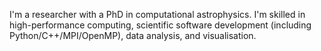 I'm a researcher with a PhD in computational astrophysics. I'm skilled in high-performance computing, scientific software development (including Python/C++/MPI/OpenMP), data analysis, and visualisation.

<!---
![codersrank.io stats](https://cr-ss-service.azurewebsites.net/api/ScreenShot?widget=summary&username=lukeshingles&width=)
-->
